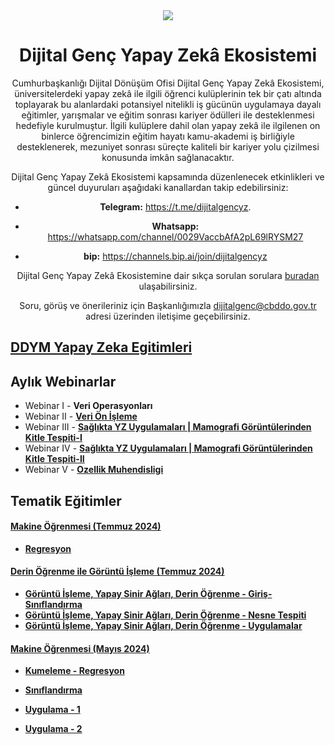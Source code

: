 <div align="center" markdown="1">
<img src="docs/dijitalgencyze-icon.jpg" />

**<center><h1> Dijital Genç Yapay Zekâ Ekosistemi </h1></center>**

Cumhurbaşkanlığı Dijital Dönüşüm Ofisi Dijital Genç Yapay Zekâ Ekosistemi, üniversitelerdeki yapay zekâ ile ilgili öğrenci kulüplerinin tek bir çatı altında toplayarak bu alanlardaki potansiyel nitelikli iş gücünün uygulamaya dayalı eğitimler, yarışmalar ve eğitim sonrası kariyer ödülleri ile desteklenmesi hedefiyle kurulmuştur. İlgili kulüplere dahil olan yapay zekâ ile ilgilenen on binlerce öğrencimizin eğitim hayatı kamu-akademi iş birliğiyle desteklenerek, mezuniyet sonrası süreçte kaliteli bir kariyer yolu çizilmesi konusunda imkân sağlanacaktır.

Dijital Genç Yapay Zekâ Ekosistemi kapsamında düzenlenecek etkinlikleri ve güncel duyuruları aşağıdaki kanallardan takip edebilirsiniz:

* **Telegram:** https://t.me/dijitalgencyz.

* **Whatsapp:** https://whatsapp.com/channel/0029VaccbAfA2pL69lRYSM27

* **bip:** https://channels.bip.ai/join/dijitalgencyz

Dijital Genç Yapay Zekâ Ekosistemine dair sıkça sorulan sorulara [buradan](https://cbddo.gov.tr/sss/dijital-genc/) ulaşabilirsiniz.

Soru, görüş ve önerileriniz için Başkanlığımızla dijitalgenc@cbddo.gov.tr adresi üzerinden iletişime geçebilirsiniz.

</div>

## **[DDYM Yapay Zeka Egitimleri](https://github.com/cbddobvyz/dijital-genc-yze/tree/main/DDYM_Yapay_Zeka_Egitimi_2024)**

## **Aylık Webinarlar**

* Webinar I - **Veri Operasyonları**
* Webinar II - **[Veri Ön İşleme](https://github.com/cbddobvyz/dijital-genc-yze/tree/main/Webinar/Webinar-II-VeriOnisleme)**
* Webinar III - **[Sağlıkta YZ Uygulamaları | Mamografi Görüntülerinden Kitle Tespiti-I](https://github.com/cbddobvyz/digitaleye-mammography)**
* Webinar IV - **[Sağlıkta YZ Uygulamaları | Mamografi Görüntülerinden Kitle Tespiti-II](https://github.com/cbddobvyz/dijital-genc-yze/tree/main/Webinar/Webinar-IV-Sa%C4%9Fl%C4%B1kta%20YZ%20Uygulamalar%C4%B1%20%7C%20Mamografi%20G%C3%B6r%C3%BCnt%C3%BClerinden%20Kitle%20Tespiti-II)**
* Webinar V - **[Ozellik Muhendisligi](https://github.com/cbddobvyz/dijital-genc-yze/tree/main/Webinar/Webinar-V-Ozellik%20Muhendisligi)**

## **Tematik Eğitimler**  

#### **[Makine Öğrenmesi (Temmuz 2024)](https://github.com/cbddobvyz/dijital-genc-yze/tree/main/Tematik_Egitimler/Makine_Ogrenmesi_Temmuz_2024)**

- **[Regresyon](https://github.com/cbddobvyz/dijital-genc-yze/tree/main/Tematik_Egitimler/Makine_Ogrenmesi_Temmuz_2024/Regresyon)**

#### **[Derin Öğrenme ile Görüntü İşleme (Temmuz 2024)](https://github.com/cbddobvyz/dijital-genc-yze/tree/main/Tematik_Egitimler/Derin_Ogrenme_ile_Goruntu_Isleme_Temmuz_2024)**

- **[Görüntü İşleme, Yapay Sinir Ağları, Derin Öğrenme - Giriş-Sınıflandırma](https://github.com/cbddobvyz/dijital-genc-yze/tree/main/Tematik_Egitimler/Derin_Ogrenme_ile_Goruntu_Isleme_Temmuz_2024/Goruntu_Isleme_Yapay_Sinir_Aglari_Derin_Ogrenme_Giris)**
- **[Görüntü İşleme, Yapay Sinir Ağları, Derin Öğrenme - Nesne Tespiti](https://github.com/cbddobvyz/dijital-genc-yze/tree/main/Tematik_Egitimler/Derin_Ogrenme_ile_Goruntu_Isleme_Temmuz_2024/Nesne_Tespiti)**
- **[Görüntü İşleme, Yapay Sinir Ağları, Derin Öğrenme - Uygulamalar](https://github.com/cbddobvyz/dijital-genc-yze/tree/main/Tematik_Egitimler/Derin_Ogrenme_ile_Goruntu_Isleme_Temmuz_2024/Uygulamalar)**

#### **[Makine Öğrenmesi (Mayıs 2024)](https://github.com/cbddobvyz/dijital-genc-yze/tree/main/Tematik_Egitimler/Makine_Ogrenmesi_Mayis_2024)**

- **[Kumeleme - Regresyon](https://github.com/cbddobvyz/dijital-genc-yze/tree/main/Tematik_Egitimler/Makine_Ogrenmesi_Mayis_2024/Kumeleme_Regresyon)**

- **[Sınıflandırma](https://github.com/cbddobvyz/dijital-genc-yze/tree/main/Tematik_Egitimler/Makine_Ogrenmesi_Mayis_2024/Siniflandirma)**

- **[Uygulama - 1](https://github.com/cbddobvyz/dijital-genc-yze/tree/main/Tematik_Egitimler/Makine_Ogrenmesi_Mayis_2024/Uygulama_1)**

- **[Uygulama - 2](https://github.com/cbddobvyz/dijital-genc-yze/tree/main/Tematik_Egitimler/Makine_Ogrenmesi_Mayis_2024/Uygulama_2)**
